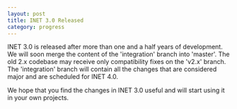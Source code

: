 ```yaml
---
layout: post
title: INET 3.0 Released
category: progress
---
```


INET 3.0 is released after more than one and a half years of development.
We will soon merge the content of the 'integration' branch into 'master'.
The old 2.x codebase may receive only compatibility fixes on the 'v2.x' branch. 
The 'integration' branch will contain all the changes that are considered 
major and are scheduled for INET 4.0.

We hope that you find the changes in INET 3.0 useful and will start using it 
in your own projects.
